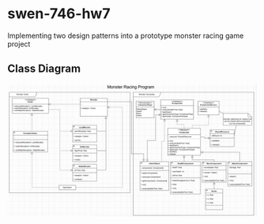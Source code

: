 # swen-746-hw7
Implementing two design patterns into a prototype monster racing game project

## Class Diagram
![Example Image](/assets/SWEN_746_HW7_Class_Diagram.png)
